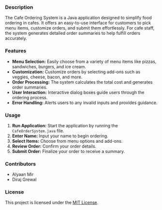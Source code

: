 ### Description
The Cafe Ordering System is a Java application designed to simplify food ordering in cafes. It offers an easy-to-use interface for customers to pick menu items, customize orders, and submit them effortlessly. For cafe staff, the system generates detailed order summaries to help fulfill orders accurately.

### Features
- **Menu Selection:** Easily choose from a variety of menu items like pizzas, sandwiches, burgers, and ice cream.
- **Customization:** Customize orders by selecting add-ons such as veggies, cheese, bacon, and more.
- **Order Processing:** The system calculates the total cost and generates order summaries.
- **User Interaction:** Interactive dialog boxes guide users through the ordering process.
- **Error Handling:** Alerts users to any invalid inputs and provides guidance.

### Usage
1. **Run Application:** Start the application by running the `CafeOrderSystem.java` file.
2. **Enter Name:** Input your name to begin ordering.
3. **Select Items:** Choose from menu options and add-ons.
4. **Review Order:** Confirm your order details.
5. **Submit Order:** Finalize your order to receive a summary.

### Contributors
- Alyaan Mir
- Diraj Grewal

### License
This project is licensed under the [MIT License](LICENSE).
